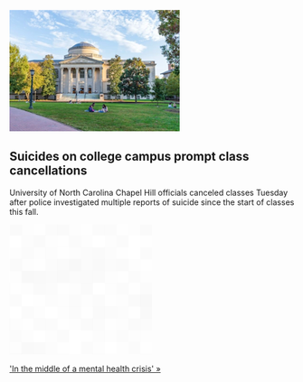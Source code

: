 
![Suicides on college campus prompt class cancellations](./20211011235859.png)
## Suicides on college campus prompt class cancellations

University of North Carolina Chapel Hill officials canceled classes Tuesday after police investigated multiple reports of suicide since the start of classes this fall.

![pic](../square_bg.png)

['In the middle of a mental health crisis' »](https://www.yahoo.com/news/unc-chapel-hill-cancels-classes-002917975.html)
